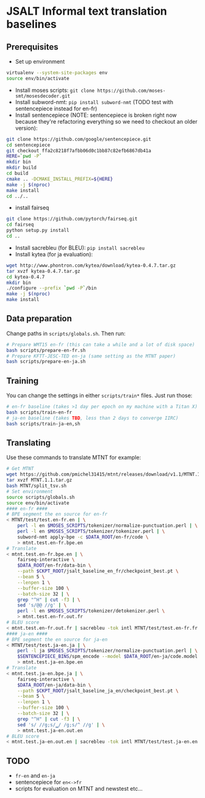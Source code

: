 # JSALT Informal text translation baselines

## Prerequisites

- Set up environment
```bash
virtualenv --system-site-packages env
source env/bin/activate
```
- Install moses scripts: `git clone https://github.com/moses-smt/mosesdecoder.git`
- Install subword-nmt: `pip install subword-nmt` (TODO test with sentencepiece instead for en-fr)
- Install sentencepiece (NOTE: sentencepiece is broken right now because they're refactoring everything so we need to checkout an older version):
```bash
git clone https://github.com/google/sentencepiece.git
cd sentencepiece
git checkout ffa2c8218f7afbb06d0c1bb87c82efb6867db41a
HERE=`pwd -P`
mkdir bin
mkdir build
cd build
cmake .. -DCMAKE_INSTALL_PREFIX=${HERE}
make -j $(nproc)
make install
cd ../..
```
- install fairseq 
```bash
git clone https://github.com/pytorch/fairseq.git
cd fairseq
python setup.py install
cd ..
```
- Install sacrebleu (for BLEU): `pip install sacrebleu`
- Install kytea (for ja evaluation):
```bash
wget http://www.phontron.com/kytea/download/kytea-0.4.7.tar.gz
tar xvzf kytea-0.4.7.tar.gz
cd kytea-0.4.7
mkdir bin
./configure --prefix `pwd -P`/bin
make -j $(nproc)
make install
```

## Data preparation

Change paths in `scripts/globals.sh`. Then run:

```bash
# Prepare WMT15 en-fr (this can take a while and a lot of disk space)
bash scripts/prepare-en-fr.sh
# Prepare KFTT-JESC-TED en-ja (same setting as the MTNT paper)
bash scripts/prepare-en-ja.sh
```

## Training

You can change the settings in either `scripts/train*` files. Just run those:

```bash
# en-fr baseline (takes >1 day per epoch on my machine with a Titan X)
bash scripts/train-en-fr
# ja-en baseline (takes TBD, less than 2 days to converge IIRC)
bash scripts/train-ja-en,sh
```

## Translating

Use these commands to translate MTNT for example:

```bash
# Get MTNT
wget https://github.com/pmichel31415/mtnt/releases/download/v1.1/MTNT.1.1.tar.gz
tar xvzf MTNT.1.1.tar.gz
bash MTNT/split_tsv.sh
# Set environment
source scripts/globals.sh
source env/bin/activate
#### en-fr ####
# BPE segment the en source for en-fr
< MTNT/test/test.en-fr.en | \
    perl -l en $MOSES_SCRIPTS/tokenizer/normalize-punctuation.perl | \
    perl -l en $MOSES_SCRIPTS/tokenizer/tokenizer.perl | \
    subword-nmt apply-bpe -c $DATA_ROOT/en-fr/code \
    > mtnt.test.en-fr.bpe.en
# Translate
< mtnt.test.en-fr.bpe.en | \
    fairseq-interactive \
    $DATA_ROOT/en-fr/data-bin \
    --path $CKPT_ROOT/jsalt_baseline_en_fr/checkpoint_best.pt \
    --beam 5 \
    --lenpen 1 \
    --buffer-size 100 \
    --batch-size 32 | \
    grep "^H" | cut -f3 | \
    sed 's/@@ //g' | \
    perl -l en $MOSES_SCRIPTS/tokenizer/detokenizer.perl \
    > mtnt.test.en-fr.out.fr
# BLEU score
< mtnt.test.en-fr.out.fr | sacrebleu -tok intl MTNT/test/test.en-fr.fr
#### ja-en ####
# BPE segment the en source for ja-en
< MTNT/test/test.ja-en.ja | \
    perl -l ja $MOSES_SCRIPTS/tokenizer/normalize-punctuation.perl | \
    $SENTENCEPIECE_BINS/spm_encode --model $DATA_ROOT/en-ja/code.model \
    > mtnt.test.ja-en.bpe.en
# Translate
< mtnt.test.ja-en.bpe.ja | \
    fairseq-interactive \
    $DATA_ROOT/en-ja/data-bin \
    --path $CKPT_ROOT/jsalt_baseline_ja_en/checkpoint_best.pt \
    --beam 5 \
    --lenpen 1 \
    --buffer-size 100 \
    --batch-size 32 | \
    grep "^H" | cut -f3 | \
    sed 's/ //g;s/▁/ /g;s/^ //g' | \
    > mtnt.test.ja-en.out.en
# BLEU score
< mtnt.test.ja-en.out.en | sacrebleu -tok intl MTNT/test/test.ja-en.en
```

## TODO

- `fr-en` and `en-ja`
- sentencepiece for `en<->fr`
- scripts for evaluation on MTNT and newstest etc...
